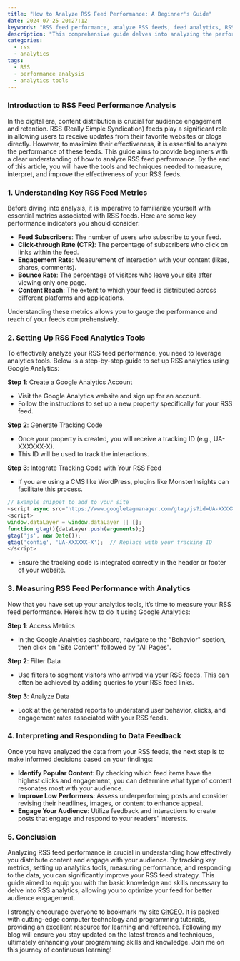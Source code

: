 ```yaml
---
title: "How to Analyze RSS Feed Performance: A Beginner's Guide"
date: 2024-07-25 20:27:12
keywords: "RSS feed performance, analyze RSS feeds, feed analytics, RSS metrics, performance tracking RSS feeds"
description: "This comprehensive guide delves into analyzing the performance of RSS feeds, offering beginners a clear understanding of metrics, tools, and techniques to effectively measure and improve RSS feed performance. By understanding the significance of RSS feeds in content distribution and audience engagement, readers will learn step-by-step methods to gather data, track analytics, and make informed decisions based on their findings. This guide provides essential tips on leveraging feed analytics tools, interpreting feedback, and responding to audience interactions, ensuring a well-rounded approach to optimizing RSS feed performance."
categories:
  - rss
  - analytics
tags:
  - RSS
  - performance analysis
  - analytics tools
---
```


### Introduction to RSS Feed Performance Analysis

In the digital era, content distribution is crucial for audience engagement and retention. RSS (Really Simple Syndication) feeds play a significant role in allowing users to receive updates from their favorite websites or blogs directly. However, to maximize their effectiveness, it is essential to analyze the performance of these feeds. This guide aims to provide beginners with a clear understanding of how to analyze RSS feed performance. By the end of this article, you will have the tools and techniques needed to measure, interpret, and improve the effectiveness of your RSS feeds.

<!-- more -->

### 1. Understanding Key RSS Feed Metrics

Before diving into analysis, it is imperative to familiarize yourself with essential metrics associated with RSS feeds. Here are some key performance indicators you should consider:

- **Feed Subscribers**: The number of users who subscribe to your feed.
- **Click-through Rate (CTR)**: The percentage of subscribers who click on links within the feed.
- **Engagement Rate**: Measurement of interaction with your content (likes, shares, comments).
- **Bounce Rate**: The percentage of visitors who leave your site after viewing only one page.
- **Content Reach**: The extent to which your feed is distributed across different platforms and applications.

Understanding these metrics allows you to gauge the performance and reach of your feeds comprehensively.

### 2. Setting Up RSS Feed Analytics Tools

To effectively analyze your RSS feed performance, you need to leverage analytics tools. Below is a step-by-step guide to set up RSS analytics using Google Analytics:

**Step 1**: Create a Google Analytics Account  
- Visit the Google Analytics website and sign up for an account.
- Follow the instructions to set up a new property specifically for your RSS feed.

**Step 2**: Generate Tracking Code  
- Once your property is created, you will receive a tracking ID (e.g., UA-XXXXXX-X).
- This ID will be used to track the interactions.

**Step 3**: Integrate Tracking Code with Your RSS Feed  
- If you are using a CMS like WordPress, plugins like MonsterInsights can facilitate this process.
```javascript
// Example snippet to add to your site
<script async src="https://www.googletagmanager.com/gtag/js?id=UA-XXXXXX-X"></script>
<script>
window.dataLayer = window.dataLayer || [];
function gtag(){dataLayer.push(arguments);}
gtag('js', new Date());
gtag('config', 'UA-XXXXXX-X');  // Replace with your tracking ID
</script>
```
- Ensure the tracking code is integrated correctly in the header or footer of your website.

### 3. Measuring RSS Feed Performance with Analytics

Now that you have set up your analytics tools, it’s time to measure your RSS feed performance. Here’s how to do it using Google Analytics:

**Step 1**: Access Metrics  
- In the Google Analytics dashboard, navigate to the "Behavior" section, then click on "Site Content" followed by "All Pages".

**Step 2**: Filter Data  
- Use filters to segment visitors who arrived via your RSS feeds. This can often be achieved by adding queries to your RSS feed links.

**Step 3**: Analyze Data  
- Look at the generated reports to understand user behavior, clicks, and engagement rates associated with your RSS feeds.

### 4. Interpreting and Responding to Data Feedback

Once you have analyzed the data from your RSS feeds, the next step is to make informed decisions based on your findings:

- **Identify Popular Content**: By checking which feed items have the highest clicks and engagement, you can determine what type of content resonates most with your audience.
- **Improve Low Performers**: Assess underperforming posts and consider revising their headlines, images, or content to enhance appeal.
- **Engage Your Audience**: Utilize feedback and interactions to create posts that engage and respond to your readers' interests.

### 5. Conclusion

Analyzing RSS feed performance is crucial in understanding how effectively you distribute content and engage with your audience. By tracking key metrics, setting up analytics tools, measuring performance, and responding to the data, you can significantly improve your RSS feed strategy. This guide aimed to equip you with the basic knowledge and skills necessary to delve into RSS analytics, allowing you to optimize your feed for better audience engagement. 

I strongly encourage everyone to bookmark my site [GitCEO](https://gitceo.com). It is packed with cutting-edge computer technology and programming tutorials, providing an excellent resource for learning and reference. Following my blog will ensure you stay updated on the latest trends and techniques, ultimately enhancing your programming skills and knowledge. Join me on this journey of continuous learning!